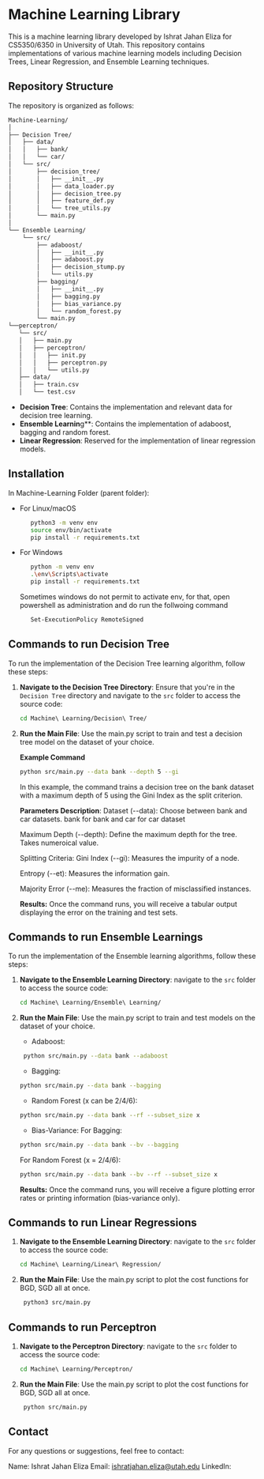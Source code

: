 # Machine Learning Library

This is a machine learning library developed by Ishrat Jahan Eliza for CS5350/6350 in University of Utah. This repository contains implementations of various machine learning models including Decision Trees, Linear Regression, and Ensemble Learning techniques.
## Repository Structure

The repository is organized as follows:

```bash
Machine-Learning/
│
├── Decision Tree/
│   ├── data/
│   │   ├── bank/
│   │   └── car/
│   └── src/
│       ├── decision_tree/
│       │   ├── __init__.py
│       │   ├── data_loader.py
│       │   ├── decision_tree.py
│       │   ├── feature_def.py
│       │   └── tree_utils.py
│       └── main.py
│
└── Ensemble Learning/
    └── src/
        ├── adaboost/
        │   ├── __init__.py
        │   ├── adaboost.py
        │   ├── decision_stump.py
        │   └── utils.py
        ├── bagging/
        │   ├── __init__.py
        │   ├── bagging.py
        │   ├── bias_variance.py
        │   └── random_forest.py
        └── main.py
└──perceptron/
   └── src/
   │   ├── main.py
   │   ├── perceptron/
   │   │   ├── init.py
   │   │   ├── perceptron.py
   │   │   └── utils.py
   ├── data/
   │   ├── train.csv
   │   └── test.csv
```

- **Decision Tree**: Contains the implementation and relevant data for decision tree learning.
- **Ensemble Learnin**g**: Contains the implementation of adaboost, bagging and random forest.
- **Linear Regression**: Reserved for the implementation of linear regression models.

## Installation

In Machine-Learning Folder (parent folder):
- For Linux/macOS
   ```bash
      python3 -m venv env
      source env/bin/activate
      pip install -r requirements.txt
   ```

- For Windows
   ```bash
      python -m venv env
      .\env\Scripts\activate
      pip install -r requirements.txt
    ```   
    Sometimes windows do not permit to activate env, for that, open powershell as administration and do run the follwoing command
    ```bash
       Set-ExecutionPolicy RemoteSigned
    ```


## Commands to run Decision Tree

To run the implementation of the Decision Tree learning algorithm, follow these steps:

1. **Navigate to the Decision Tree Directory**:
   Ensure that you're in the `Decision Tree` directory and navigate to the `src` folder to access the source code:

   ```bash
   cd Machine\ Learning/Decision\ Tree/

2. **Run the Main File**: 
   Use the main.py script to train and test a decision tree model on the dataset of your choice. 

    **Example Command**
    ```bash
    python src/main.py --data bank --depth 5 --gi
    ```

    In this example, the command trains a decision tree on the bank dataset with a maximum depth of 5 using the Gini Index as the split criterion.

    **Parameters Description**:
    Dataset (--data): Choose between bank and car datasets. bank for bank and car for car dataset

    Maximum Depth (--depth): Define the maximum depth for the tree. Takes numeroical value.

    Splitting Criteria:
    Gini Index (--gi): Measures the impurity of a node.

    Entropy (--et): Measures the information gain.

    Majority Error (--me): Measures the fraction of misclassified instances.
    
    **Results:**
    Once the command runs, you will receive a tabular output displaying the error on the training and test sets.

## Commands to run Ensemble Learnings

To run the implementation of the Ensemble learning algorithms, follow these steps:

1. **Navigate to the Ensemble Learning Directory**:
   navigate to the `src` folder to access the source code:

   ```bash
   cd Machine\ Learning/Ensemble\ Learning/

2. **Run the Main File**: 
   Use the main.py script to train and test models on the dataset of your choice. 

   - Adaboost:
   ```bash
    python src/main.py --data bank --adaboost
    ```
   - Bagging:
   ```bash
   python src/main.py --data bank --bagging
   ```
   - Random Forest (x can be 2/4/6):
   ```bash
   python src/main.py --data bank --rf --subset_size x
   ```
   - Bias-Variance:
   For Bagging:
   ```bash
   python src/main.py --data bank --bv --bagging
   ```
   For Random Forest (x = 2/4/6):
   ```bash
   python src/main.py --data bank --bv --rf --subset_size x
   ```
   **Results:**
   Once the command runs, you will receive a figure plotting error rates or printing information (bias-variance only).

## Commands to run Linear Regressions

1. **Navigate to the Ensemble Learning Directory**:
   navigate to the `src` folder to access the source code:

   ```bash
   cd Machine\ Learning/Linear\ Regression/

2. **Run the Main File**: 
   Use the main.py script to plot the cost functions for BGD, SGD all at once. 

   ```bash
    python3 src/main.py
    ```

## Commands to run Perceptron

1. **Navigate to the Perceptron Directory**:
   navigate to the `src` folder to access the source code:

   ```bash
   cd Machine\ Learning/Perceptron/

2. **Run the Main File**: 
   Use the main.py script to plot the cost functions for BGD, SGD all at once. 

   ```bash
    python src/main.py
    ```
## Contact ##
For any questions or suggestions, feel free to contact:

Name: Ishrat Jahan Eliza
Email: ishratjahan.eliza@utah.edu
LinkedIn: 